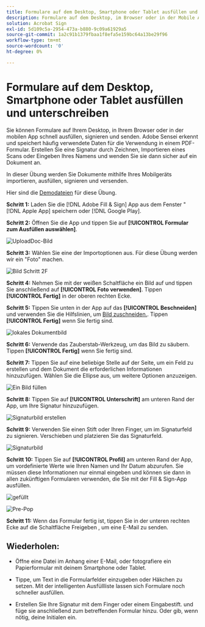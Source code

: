```yaml
---
title: Formulare auf dem Desktop, Smartphone oder Tablet ausfüllen und unterschreiben
description: Formulare auf dem Desktop, im Browser oder in der Mobile App ausfüllen, unterzeichnen und direkt abschicken
solution: Acrobat Sign
exl-id: 5d109c5a-2954-473a-b880-9c09a61929a5
source-git-commit: 1a2c91b1379fbaa1f8efa5e159bc64a13be29f96
workflow-type: tm+mt
source-wordcount: '0'
ht-degree: 0%

---
```


# Formulare auf dem Desktop, Smartphone oder Tablet ausfüllen und unterschreiben

Sie können Formulare auf Ihrem Desktop, in Ihrem Browser oder in der mobilen App schnell ausfüllen, signieren und senden. Adobe Sensei erkennt und speichert häufig verwendete Daten für die Verwendung in einem PDF-Formular. Erstellen Sie eine Signatur durch Zeichnen, Importieren eines Scans oder Eingeben Ihres Namens und wenden Sie sie dann sicher auf ein Dokument an.

In dieser Übung werden Sie Dokumente mithilfe Ihres Mobilgeräts importieren, ausfüllen, signieren und versenden.

Hier sind die [Demodateien](assets/03_FillSignScan.zip) für diese Übung.

**Schritt 1:** Laden Sie die [!DNL Adobe Fill & Sign] App aus dem Fenster &quot; [!DNL Apple App] speichern oder [!DNL Google Play].

**Schritt 2:** Öffnen Sie die App und tippen Sie auf **[!UICONTROL Formular zum Ausfüllen auswählen]**.

![UploadDoc-Bild](assets/mobilescan.jpg)

**Schritt 3:** Wählen Sie eine der Importoptionen aus. Für diese Übung werden wir ein &quot;Foto&quot; machen.

![Bild Schritt 2F](assets/Step2F.jpg)

**Schritt 4:** Nehmen Sie mit der weißen Schaltfläche ein Bild auf und tippen Sie anschließend auf **[!UICONTROL Foto verwenden]**. Tippen **[!UICONTROL Fertig]** in der oberen rechten Ecke.

**Schritt 5:** Tippen Sie unten in der App auf das **[!UICONTROL Beschneiden]** und verwenden Sie die Hilfslinien, um [Bild zuschneiden.](https://www.adobe.com/acrobat/online/crop-pdf.html). Tippen **[!UICONTROL Fertig]** wenn Sie fertig sind.

![lokales Dokumentbild](assets/localdoc.jpg)

**Schritt 6:** Verwende das Zauberstab-Werkzeug, um das Bild zu säubern. Tippen **[!UICONTROL Fertig]** wenn Sie fertig sind.

**Schritt 7:** Tippen Sie auf eine beliebige Stelle auf der Seite, um ein Feld zu erstellen und dem Dokument die erforderlichen Informationen hinzuzufügen. Wählen Sie die Ellipse aus, um weitere Optionen anzuzeigen.

![Ein Bild füllen](assets/fill.jpg)


**Schritt 8:** Tippen Sie auf **[!UICONTROL Unterschrift]** am unteren Rand der App, um Ihre Signatur hinzuzufügen.

![Signaturbild erstellen](assets/createsign.jpg)

**Schritt 9:** Verwenden Sie einen Stift oder Ihren Finger, um im Signaturfeld zu signieren. Verschieben und platzieren Sie das Signaturfeld.

![Signaturbild](assets/sign.jpg)

**Schritt 10:** Tippen Sie auf **[!UICONTROL Profil]** am unteren Rand der App, um vordefinierte Werte wie Ihren Namen und Ihr Datum abzurufen. Sie müssen diese Informationen nur einmal eingeben und können sie dann in allen zukünftigen Formularen verwenden, die Sie mit der Fill &amp; Sign-App ausfüllen.

![gefüllt](assets/filled.jpg)

![Pre-Pop](assets/prepop.jpg)

**Schritt 11:** Wenn das Formular fertig ist, tippen Sie in der unteren rechten Ecke auf die Schaltfläche Freigeben , um eine E-Mail zu senden.

## Wiederholen:

* Öffne eine Datei im Anhang einer E-Mail, oder fotografiere ein Papierformular mit deinem Smartphone oder Tablet.

* Tippe, um Text in die Formularfelder einzugeben oder Häkchen zu setzen. Mit der intelligenten Ausfüllliste lassen sich Formulare noch schneller ausfüllen.

* Erstellen Sie Ihre Signatur mit dem Finger oder einem Eingabestift. und füge sie anschließend zum betreffenden Formular hinzu. Oder gib, wenn nötig, deine Initialen ein.
